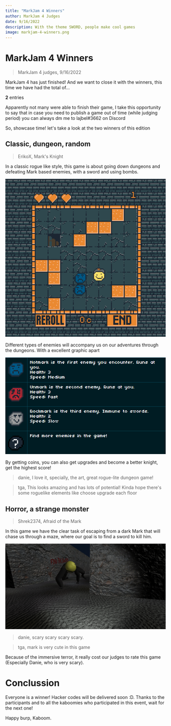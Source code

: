 ```yaml
---
title: "MarkJam 4 Winners"
author: MarkJam 4 Judges
date: 9/16/2022
description: With the theme SWORD, people make cool games
image: markjam-4-winners.png
---
```


# MarkJam 4 Winners
> MarkJam 4 judges, 9/16/2022

MarkJam 4 has just finished! And we want to close it with the winners, this time we have had the total of...

**2** entries

Apparently not many were able to finish their game, I take this opportunity to say that in case you need to publish a game out of time (while judging period) you can always dm me to lajbel#3662 on Discord

So, showcase time! let's take a look at the two winners of this edition

## Classic, dungeon, random
> ErikoX, Mark's Knight

In a classic rogue like style, this game is about going down dungeons and defeating Mark based enemies, with a sword and using bombs.

![](markjam-4-winners/image_1.gif)

Different types of enemies will accompany us on our adventures through the dungeons. With a excellent
graphic apart

![](markjam-4-winners/image_2.png)

By getting coins, you can also get upgrades and become a better knight, get the highest score!

> danie, I love it, specially, the art, great rogue-lite dungeon game!

> tga, This looks amazing and has lots of potential! Kinda hope there's some roguelike elements like choose upgrade each floor

## Horror, a strange monster
> Shrek2374, Afraid of the Mark

In this game we have the clear task of escaping from a dark
Mark that will chase us through a maze, where our goal is to find a sword to kill him.

![](markjam-4-winners/scary.png)

> danie, scary scary scary scary.

> tga, mark is very cute in this game

Because of the immersive terror, it really cost our judges to rate this game (Especially Danie, who is very scary).

# Conclussion
Everyone is a winner! Hacker codes will be delivered soon :D. Thanks to the participants and to all the kaboomies who participated in this event, wait for the next one!

Happy burp, Kaboom.
